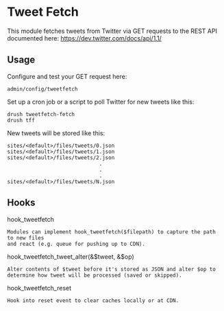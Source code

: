 Tweet Fetch
===========

This module fetches tweets from Twitter via GET requests to the REST API
documented here: https://dev.twitter.com/docs/api/1.1/

Usage
-----

  Configure and test your GET request here:

    admin/config/tweetfetch


  Set up a cron job or a script to poll Twitter for new tweets like this:

    drush tweetfetch-fetch
    drush tff


  New tweets will be stored like this:

    sites/<default>/files/tweets/0.json
    sites/<default>/files/tweets/1.json
    sites/<default>/files/tweets/2.json
                                  .    
                                  .    
                                  .    
    sites/<default>/files/tweets/N.json


Hooks
-----

  hook_tweetfetch

    Modules can implement hook_tweetfetch($filepath) to capture the path to new files
    and react (e.g. queue for pushing up to CDN).


  hook_tweetfetch_tweet_alter(&$tweet, &$op)

    Alter contents of $tweet before it's stored as JSON and alter $op to
    determine how tweet will be processed (saved or skipped).


  hook_tweetfetch_reset

    Hook into reset event to clear caches locally or at CDN.
